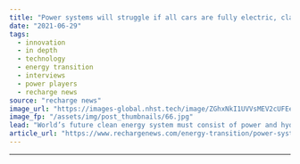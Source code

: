 ```yaml
---
title: "Power systems will struggle if all cars are fully electric, claims Hydrogen Council boss"
date: "2021-06-29"
tags: 
  - innovation
  - in depth
  - technology
  - energy transition
  - interviews
  - power players
  - recharge news
source: "recharge news"
image_url: "https://images-global.nhst.tech/image/ZGhxNkI1UVVsMEV2cUFEeDJtT3kwNTdvVkh1d05uaDR4NmJ3NWhMNnJsTT0=/nhst/binary/42a3b6e458f45bedce3b8db2ada6ddd2"
image_fp: "/assets/img/post_thumbnails/66.jpg"
lead: "World’s future clean energy system must consist of power and hydrogen working in harmony — and blue H2 will be required, Daryl Wilson tells Recharge"
article_url: "https://www.rechargenews.com/energy-transition/power-systems-will-struggle-if-all-cars-are-fully-electric-claims-hydrogen-council-boss/2-1-1032050"
---
```


---
